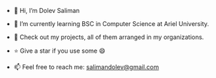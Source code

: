 - 👋 Hi, I’m Dolev Saliman

- 🌱 I’m currently learning BSC in Computer Science at Ariel University.

- 💞️ Check out my projects, all of them arranged in my organizations.

-  :star: Give a star if you use some :smile: 

- 📫 Feel free to reach me: salimandolev@gmail.com

<!---
SalimanDolev/SalimanDolev is a ✨ special ✨ repository because its `README.md` (this file) appears on your GitHub profile.
You can click the Preview link to take a look at your changes.
--->
